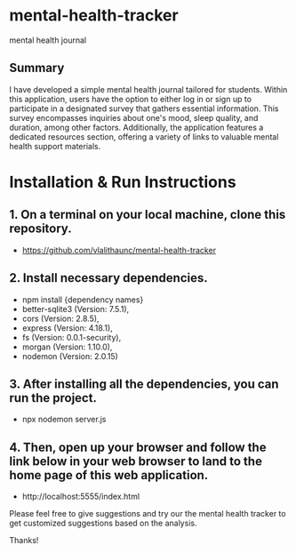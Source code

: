 # mental-health-tracker
mental health journal


## Summary 
I have developed a simple mental health journal tailored for students. Within this application, users have the option to either log in or sign up to participate in a designated survey that gathers essential information. This survey encompasses inquiries about one's mood, sleep quality, and duration, among other factors. Additionally, the application features a dedicated resources section, offering a variety of links to valuable mental health support materials.

# Installation & Run Instructions

## 1. On a terminal on your local machine, clone this repository.
  - https://github.com/vlalithaunc/mental-health-tracker
    
## 2. Install necessary dependencies.
  - npm install {dependency names}
  - better-sqlite3 (Version: 7.5.1),
  - cors (Version: 2.8.5),
  - express (Version: 4.18.1),
  - fs (Version: 0.0.1-security),
  - morgan (Version: 1.10.0),
  - nodemon (Version: 2.0.15)
    
## 3. After installing all the dependencies, you can run the project.
- npx nodemon server.js

## 4. Then, open up your browser and follow the link below in your web browser to land to the home page of this web application.
- http://localhost:5555/index.html

Please feel free to give suggestions and try our the mental health tracker to get customized suggestions based on the analysis.

Thanks!
